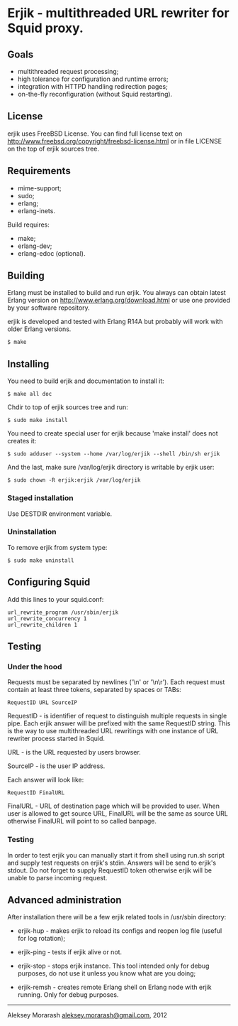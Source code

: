 # Erjik - multithreaded URL rewriter for Squid proxy.

## Goals

* multithreaded request processing;
* high tolerance for configuration and runtime errors;
* integration with HTTPD handling redirection pages;
* on-the-fly reconfiguration (without Squid restarting).

## License

erjik uses FreeBSD License. You can find full license text
on http://www.freebsd.org/copyright/freebsd-license.html or
in file LICENSE on the top of erjik sources tree.

## Requirements

* mime-support;
* sudo;
* erlang;
* erlang-inets.

Build requires:
* make;
* erlang-dev;
* erlang-edoc (optional).

## Building

Erlang must be installed to build and run erjik.
You always can obtain latest Erlang version on
http://www.erlang.org/download.html or use one provided by
your software repository.

erjik is developed and tested with Erlang R14A but probably
will work with older Erlang versions.

    $ make

## Installing

You need to build erjik and documentation to install it:

    $ make all doc

Chdir to top of erjik sources tree and run:

    $ sudo make install

You need to create special user for erjik because 'make install' does not
creates it:

    $ sudo adduser --system --home /var/log/erjik --shell /bin/sh erjik

And the last, make sure /var/log/erjik directory is writable by erjik user:

    $ sudo chown -R erjik:erjik /var/log/erjik

### Staged installation

Use DESTDIR environment variable.

### Uninstallation

To remove erjik from system type:

    $ sudo make uninstall

## Configuring Squid

Add this lines to your squid.conf:

    url_rewrite_program /usr/sbin/erjik
    url_rewrite_concurrency 1
    url_rewrite_children 1

## Testing

### Under the hood

Requests must be separated by newlines ('\n' or '\n\r').
Each request must contain at least three tokens, separated by
spaces or TABs:

    RequestID URL SourceIP

RequestID - is identifier of request to distinguish multiple
requests in single pipe. Each erjik answer will be prefixed
with the same RequestID string. This is the way to use
multithreaded URL rewritings with one instance of URL
rewriter process started in Squid.

URL - is the URL requested by users browser.

SourceIP - is the user IP address.

Each answer will look like:

    RequestID FinalURL

FinalURL - URL of destination page which will be provided to
user. When user is allowed to get source URL, FinalURL will be
the same as source URL otherwise FinalURL will point to so called
banpage.

### Testing

In order to test erjik you can manually start it from shell
using run.sh script and supply test requests on erjik's stdin.
Answers will be send to erjik's stdout. Do not forget to
supply RequestID token otherwise erjik will be unable to parse
incoming request.

## Advanced administration

After installation there will be a few erjik related tools in
/usr/sbin directory:

* erjik-hup - makes erjik to reload its configs and reopen
              log file (useful for log rotation);
* erjik-ping - tests if erjik alive or not.

* erjik-stop - stops erjik instance. This tool intended only
              for debug purposes, do not use it unless you
              know what are you doing;
* erjik-remsh - creates remote Erlang shell on Erlang node
              with erjik running. Only for debug purposes.

-----------------------------------------------------------------
Aleksey Morarash <aleksey.morarash@gmail.com>, 2012

